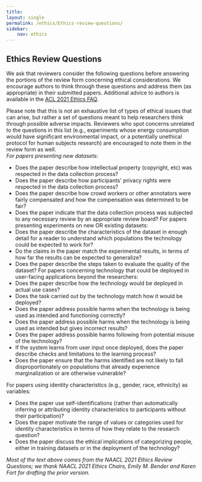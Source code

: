 ```yaml
---
title: 
layout: single
permalink: /ethics/Ethics-review-questions/
sidebar: 
    nav: ethics 
---
```


## Ethics Review Questions
We ask that reviewers consider the following questions before answering the portions of the review form concerning ethical considerations. We encourage authors to think through these questions and address them (as appropriate) in their submitted papers. Additional advice to authors is available in the [ACL 2021 Ethics FAQ](https://2021.aclweb.org/ethics/Ethics-FAQ/).

Please note that this is not an exhaustive list of types of ethical issues that can arise, but rather a set of questions meant to help researchers think through possible adverse impacts. Reviewers who spot concerns unrelated to the questions in this list (e.g., experiments whose energy consumption would have significant environmental impact, or a potentially unethical protocol for human subjects research) are encouraged to note them in the review form as well.
<br>*For papers presenting new datasets:*
- Does the paper describe how intellectual property (copyright, etc) was respected in the data collection process?
- Does the paper describe how participants' privacy rights were respected in the data collection process?
- Does the paper describe how crowd workers or other annotators were fairly compensated and how the compensation was determined to be fair?
- Does the paper indicate that the data collection process was subjected to any necessary review by an appropriate review board?
For papers presenting experiments on new OR existing datasets:
- Does the paper describe the characteristics of the dataset in enough detail for a reader to understand which populations the technology could be expected to work for?
- Do the claims in the paper match the experimental results, in terms of how far the results can be expected to generalize?
- Does the paper describe the steps taken to evaluate the quality of the dataset?
For papers concerning technology that could be deployed in user-facing applications beyond the researchers:
- Does the paper describe how the technology would be deployed in actual use cases?
- Does the task carried out by the technology match how it would be deployed?
- Does the paper address possible harms when the technology is being used as intended and functioning correctly?
- Does the paper address possible harms when the technology is being used as intended but gives incorrect results?
- Does the paper address possible harms following from potential misuse of the technology?
- If the system learns from user input once deployed, does the paper describe checks and limitations to the learning process?
- Does the paper ensure that the harms identified are not likely to fall disproportionately on populations that already experience marginalization or are otherwise vulnerable?

For papers using identity characteristics (e.g., gender, race, ethnicity) as variables:
- Does the paper use self-identifications (rather than automatically inferring or attributing identity characteristics to participants without their participation)?
- Does the paper motivate the range of values or categories used for identity characteristics in terms of how they relate to the research question?
- Does the paper discuss the ethical implications of categorizing people, either in training datasets or in the deployment of the technology?

*Most of the text above comes from the NAACL 2021 Ethics Review Questions; we thank NAACL 2021 Ethics Chairs, Emily M. Bender and Karen Fort for drafting the prior version.*